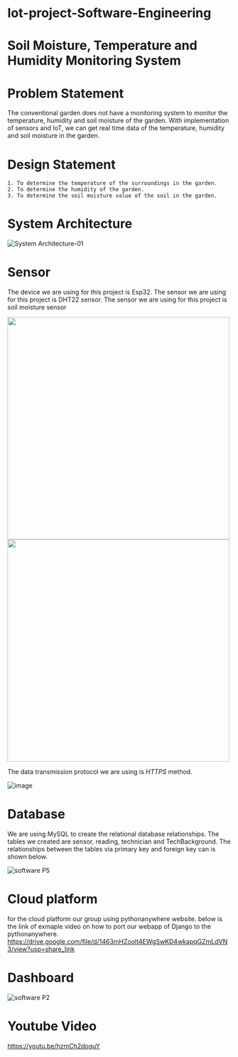 # Iot-project-Software-Engineering
# Soil Moisture, Temperature and Humidity Monitoring System

# Problem Statement
The conventional garden does not have a monitoring system to monitor the temperature, humidity and soil moisture of the garden. With implementation of sensors and IoT, we can get real time data of the temperature, humidity and soil moisture in the garden. 

# Design Statement
	1. To determine the temperature of the surroundings in the garden.
	2. To determine the humidity of the garden.
	3. To determine the soil moisture value of the soil in the garden.


# System Architecture
![System Architecture-01](https://user-images.githubusercontent.com/117339094/209456203-f0957854-d7cf-4bfb-a63e-3a60616972a2.png)



# Sensor
The device we are using for this project is Esp32. 
The sensor we are using for this project is DHT22 sensor.
The sensor we are using for this project is soil moisture sensor

<image src= "https://user-images.githubusercontent.com/116787176/209455921-58ffacfa-d2da-48a0-9d04-6feccb0fc1f6.png" width = "500" /> <image src= "https://user-images.githubusercontent.com/116787176/209455926-69c73bcd-6f0f-4798-94a9-e7143b34c700.png" width = "500" />



The data transmission protocol we are using is *HTTPS* method.

![image](https://user-images.githubusercontent.com/116787176/209455936-1328bad4-dc77-42b5-97e5-b9f3059f2ccb.png)

# Database
We are using MySQL to create the relational database relationships. The tables we created are sensor, reading, technician and TechBackground. The relationships between the tables via primary key and foreign key can is shown below.

![software P5](https://user-images.githubusercontent.com/117338680/216806613-d0f3d05c-2308-42e5-9da6-9abe8f211f05.png)

# Cloud platform
for the cloud platform our group using pythonanywhere website.
below is the link of exmaple video on how to port our webapp of Django to the pythonanywhere.
https://drive.google.com/file/d/1463mHZoolt4EWgSwKD4wkapqGZmLdVN3/view?usp=share_link

# Dashboard	
![software P2](https://user-images.githubusercontent.com/117338680/211983076-59d77e4f-0446-4424-99f8-45201a23e759.png)

# Youtube Video
https://youtu.be/hzmCh2doquY










